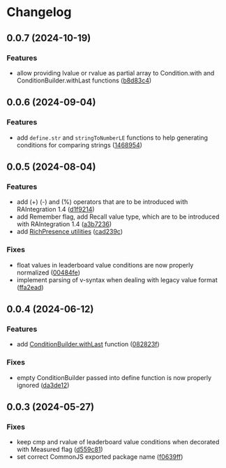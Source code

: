 # Changelog
## 0.0.7 (2024-10-19)


### Features

* allow providing lvalue or rvalue as partial array to Condition.with and ConditionBuilder.withLast functions ([b8d83c4](https://github.com/suXinjke/cruncheevos/commit/b8d83c44364516bb1c03cd47ea13e8d3561415f1))

## 0.0.6 (2024-09-04)


### Features

* add `define.str` and `stringToNumberLE` functions to help generating conditions for comparing strings ([1468954](https://github.com/suXinjke/cruncheevos/commit/14689543c9fdf925549cbbebc9cb651be4b2ccfa))

## 0.0.5 (2024-08-04)


### Features

* add (+) (-) and (%) operators that are to be introduced with RAIntegration 1.4 ([d1f9214](https://github.com/suXinjke/cruncheevos/commit/d1f9214633ad1b1ae4f01cebd67e078e4f341d1b))
* add Remember flag, add Recall value type, which are to be introduced with RAIntegration 1.4 ([a3b7236](https://github.com/suXinjke/cruncheevos/commit/a3b723600398508f02c214f5d18766679eb10f8d))
* add [RichPresence utilities](https://github.com/suXinjke/cruncheevos/blob/master/packages/core/api-core.md#richpresenceparams-richpresenceparams) ([cad239c](https://github.com/suXinjke/cruncheevos/commit/cad239c6b41025804814fe8686ce3116a539106e))


### Fixes

* float values in leaderboard value conditions are now properly normalized ([00484fe](https://github.com/suXinjke/cruncheevos/commit/00484fe705f0ba1c93d876007ca34bba35e33264))
* implement parsing of v-syntax when dealing with legacy value format ([ffa2ead](https://github.com/suXinjke/cruncheevos/commit/ffa2eadcd3d3a12cff003ea76e65565347b2d81d))

## 0.0.4 (2024-06-12)


### Features

* add [ConditionBuilder.withLast](https://github.com/suXinjke/cruncheevos/blob/master/packages/core/define.md#withlast) function ([082823f](https://github.com/suXinjke/cruncheevos/commit/082823f3ef01d843b9dd75f4b7c94c397b533750))


### Fixes

* empty ConditionBuilder passed into define function is now properly ignored ([da3de12](https://github.com/suXinjke/cruncheevos/commit/da3de12b24ac582b53b7fc76ee93fe749f9d6d6e))

## 0.0.3 (2024-05-27)


### Fixes

* keep cmp and rvalue of leaderboard value conditions when decorated with Measured flag ([d559c81](https://github.com/suXinjke/cruncheevos/commit/d559c815a83750e5fe0f2ce511612f1c6c20c310))
* set correct CommonJS exported package name ([f0639ff](https://github.com/suXinjke/cruncheevos/commit/f0639ff6be24dc9cf11ef827699a6bce6ad1d241))
